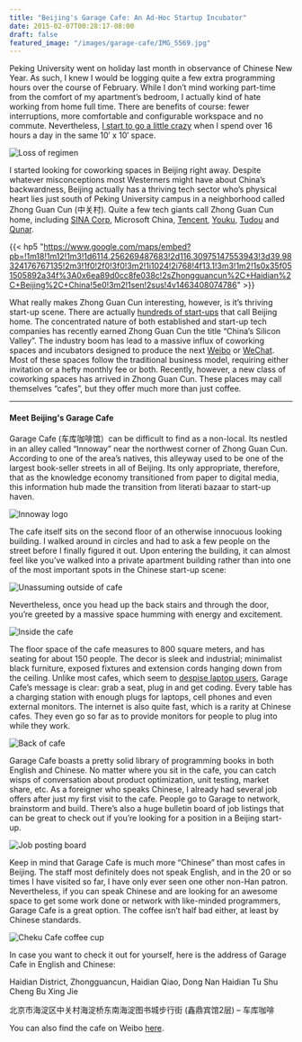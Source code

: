```yaml
---
title: "Beijing's Garage Cafe: An Ad-Hoc Startup Incubator"
date: 2015-02-07T00:28:17-08:00
draft: false
featured_image: "/images/garage-cafe/IMG_5569.jpg"
---
```


Peking University went on holiday last month in observance of Chinese New Year. As such, I knew I would be logging quite a few extra programming hours over the course of February. While I don’t mind working part-time from the comfort of my apartment’s bedroom, I actually kind of hate working from home full time. There are benefits of course: fewer interruptions, more comfortable and configurable workspace and no commute. Nevertheless, [I start to go a little crazy](http://theoatmeal.com/comics/working_home) when I spend over 16 hours a day in the same 10′ x 10′ space.

![Loss of regimen](/images/garage-cafe//9.png)

I started looking for coworking spaces in Beijing right away. Despite whatever misconceptions most Westerners might have about China’s backwardness, Beijing actually has a thriving tech sector who’s physical heart lies just south of Peking University campus in a neighborhood called Zhong Guan Cun (中关村). Quite a few tech giants call Zhong Guan Cun home, including [SINA Corp](https://en.wikipedia.org/wiki/Sina_Corp), Microsoft China, [Tencent](https://en.wikipedia.org/wiki/Tencent), [Youku](https://en.wikipedia.org/wiki/Youku), [Tudou](https://en.wikipedia.org/wiki/Tudou) and [Qunar](https://en.wikipedia.org/wiki/Qunar).

{{< hp5 "https://www.google.com/maps/embed?pb=!1m18!1m12!1m3!1d6114.256269487683!2d116.30975147553943!3d39.98324176767135!2m3!1f0!2f0!3f0!3m2!1i1024!2i768!4f13.1!3m3!1m2!1s0x35f051505892a34f%3A0x6ea89d0cc8fe038c!2sZhongguancun%2C+Haidian%2C+Beijing%2C+China!5e0!3m2!1sen!2sus!4v1463408074786" >}}

What really makes Zhong Guan Cun interesting, however, is it’s thriving start-up scene. There are actually [hundreds of start-ups](http://dealbook.nytimes.com/2011/12/15/seeding-chinas-start-up-scene-with-a-nod-to-silicon-valley/) that call Beijing home. The concentrated nature of both established and start-up tech companies has recently earned Zhong Guan Cun the title “China’s Silicon Valley”. The industry boom has lead to a massive influx of coworking spaces and incubators designed to produce the next [Weibo](https://en.wikipedia.org/wiki/Sina_Weibo) or [WeChat](https://en.wikipedia.org/wiki/WeChat). Most of these spaces follow the traditional business model, requiring either invitation or a hefty monthly fee or both. Recently, however, a new class of coworking spaces has arrived in Zhong Guan Cun. These places may call themselves “cafes”, but they offer much more than just coffee.

---

#### Meet Beijing's Garage Cafe

Garage Cafe (车库咖啡馆）can be difficult to find as a non-local. Its nestled in an alley called “Innoway” near the northwest corner of Zhong Guan Cun. According to one of the area’s natives, this alleyway used to be one of the largest book-seller streets in all of Beijing. Its only appropriate, therefore, that as the knowledge economy transitioned from paper to digital media, this information hub made the transition from literati bazaar to start-up haven.

![Innoway logo](/images/garage-cafe/IMG_4173.jpg)

The cafe itself sits on the second floor of an otherwise innocuous looking building. I walked around in circles and had to ask a few people on the street before I finally figured it out. Upon entering the building, it can almost feel like you’ve walked into a private apartment building rather than into one of the most important spots in the Chinese start-up scene:

![Unassuming outside of cafe](/images/garage-cafe//cheku-building.jpg)

Nevertheless, once you head up the back stairs and through the door, you’re greeted by a massive space humming with energy and excitement.

![Inside the cafe](/images/garage-cafe//IMG_5569-1.jpg)

The floor space of the cafe measures to 800 square meters, and has seating for about 150 people. The decor is sleek and industrial; minimalist black furniture, exposed fixtures and extension cords hanging down from the ceiling. Unlike most cafes, which seem to [despise laptop users](http://wifinetnews.com/archives/2005/05/coffeeshop_turns_off_wi-fi_on_weekends.html), Garage Cafe’s message is clear: grab a seat, plug in and get coding. Every table has a charging station with enough plugs for laptops, cell phones and even external monitors. The internet is also quite fast, which is a rarity at Chinese cafes. They even go so far as to provide monitors for people to plug into while they work.

![Back of cafe](/images/garage-cafe//IMG_5572.jpg)

Garage Cafe boasts a pretty solid library of programming books in both English and Chinese. No matter where you sit in the cafe, you can catch wisps of conversation about product optimization, unit testing, market share, etc. As a foreigner who speaks Chinese, I already had several job offers after just my first visit to the cafe. People go to Garage to network, brainstorm and build. There’s also a huge bulletin board of job listings that can be great to check out if you’re looking for a position in a Beijing start-up.

![Job posting board](/images/garage-cafe//IMAG0136.jpg)

Keep in mind that Garage Cafe is much more “Chinese” than most cafes in Beijing. The staff most definitely does not speak English, and in the 20 or so times I have visited so far, I have only ever seen one other non-Han patron. Nevertheless, if you can speak Chinese and are looking for an awesome space to get some work done or network with like-minded programmers, Garage Cafe is a great option. The coffee isn’t half bad either, at least by Chinese standards.

![Cheku Cafe coffee cup](/images/garage-cafe//IMG_5567.jpg)

In case you want to check it out for yourself, here is the address of Garage Cafe in English and Chinese:

Haidian District,
Zhongguancun, Haidian Qiao,
Dong Nan Haidian Tu Shu Cheng Bu Xing Jie

北京市海淀区中关村海淀桥东南海淀图书城步行街 (鑫鼎宾馆2层) – 车库咖啡

You can also find the cafe on Weibo [here](http://weibo.com/chekucafe).
